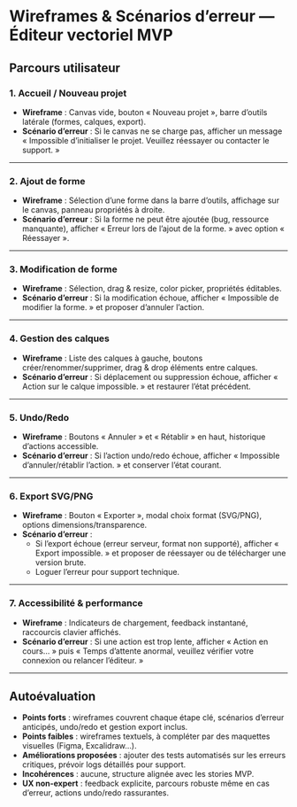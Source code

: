 # Wireframes & Scénarios d’erreur — Éditeur vectoriel MVP

## Parcours utilisateur

### 1. Accueil / Nouveau projet
- **Wireframe** : Canvas vide, bouton « Nouveau projet », barre d’outils latérale (formes, calques, export).
- **Scénario d’erreur** : Si le canvas ne se charge pas, afficher un message « Impossible d’initialiser le projet. Veuillez réessayer ou contacter le support. »

---

### 2. Ajout de forme
- **Wireframe** : Sélection d’une forme dans la barre d’outils, affichage sur le canvas, panneau propriétés à droite.
- **Scénario d’erreur** : Si la forme ne peut être ajoutée (bug, ressource manquante), afficher « Erreur lors de l’ajout de la forme. » avec option « Réessayer ».

---

### 3. Modification de forme
- **Wireframe** : Sélection, drag & resize, color picker, propriétés éditables.
- **Scénario d’erreur** : Si la modification échoue, afficher « Impossible de modifier la forme. » et proposer d’annuler l’action.

---

### 4. Gestion des calques
- **Wireframe** : Liste des calques à gauche, boutons créer/renommer/supprimer, drag & drop éléments entre calques.
- **Scénario d’erreur** : Si déplacement ou suppression échoue, afficher « Action sur le calque impossible. » et restaurer l’état précédent.

---

### 5. Undo/Redo
- **Wireframe** : Boutons « Annuler » et « Rétablir » en haut, historique d’actions accessible.
- **Scénario d’erreur** : Si l’action undo/redo échoue, afficher « Impossible d’annuler/rétablir l’action. » et conserver l’état courant.

---

### 6. Export SVG/PNG
- **Wireframe** : Bouton « Exporter », modal choix format (SVG/PNG), options dimensions/transparence.
- **Scénario d’erreur** :
  - Si l’export échoue (erreur serveur, format non supporté), afficher « Export impossible. » et proposer de réessayer ou de télécharger une version brute.
  - Loguer l’erreur pour support technique.

---

### 7. Accessibilité & performance
- **Wireframe** : Indicateurs de chargement, feedback instantané, raccourcis clavier affichés.
- **Scénario d’erreur** : Si une action est trop lente, afficher « Action en cours… » puis « Temps d’attente anormal, veuillez vérifier votre connexion ou relancer l’éditeur. »

---

## Autoévaluation
- **Points forts** : wireframes couvrent chaque étape clé, scénarios d’erreur anticipés, undo/redo et gestion export inclus.
- **Points faibles** : wireframes textuels, à compléter par des maquettes visuelles (Figma, Excalidraw…).
- **Améliorations proposées** : ajouter des tests automatisés sur les erreurs critiques, prévoir logs détaillés pour support.
- **Incohérences** : aucune, structure alignée avec les stories MVP.
- **UX non-expert** : feedback explicite, parcours robuste même en cas d’erreur, actions undo/redo rassurantes.
